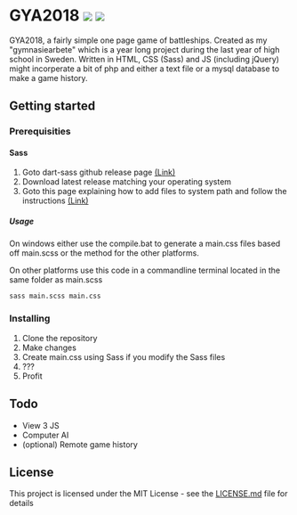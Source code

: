# GYA2018 ![](https://img.shields.io/github/last-commit/Sventastical/GYA2018.svg) ![](https://img.shields.io/github/repo-size/Sventastical/GYA2018.svg)

GYA2018, a fairly simple one page game of battleships. Created as my "gymnasiearbete" which is a year long project during the last year of high school in Sweden. Written in HTML, CSS (Sass) and JS (including jQuery) might incorperate a bit of php and either a text file or a mysql database to make a game history.

## Getting started
### Prerequisities
#### Sass
1. Goto dart-sass github release page [(Link)](https://github.com/sass/dart-sass/releases/)
2. Download latest release matching your operating system
3. Goto this page explaining how to add files to system path and follow the instructions [(Link)](https://katiek2.github.io/path-doc/)

##### Usage
On windows either use the compile.bat to generate a main.css files based off main.scss or the method for the other platforms.

On other platforms use this code in a commandline terminal located in the same folder as main.scss

```
sass main.scss main.css
```

### Installing
1. Clone the repository
2. Make changes
3. Create main.css using Sass if you modify the Sass files
4. ???
5. Profit

## Todo
- View 3 JS
- Computer AI
- (optional) Remote game history

## License

This project is licensed under the MIT License - see the [LICENSE.md](LICENSE.md) file for details